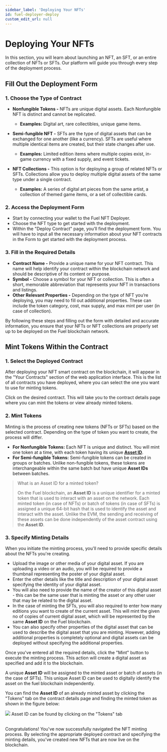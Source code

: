 ```yaml
---
sidebar_label: 'Deploying Your NFTs'
id: fuel-deployer-deploy
custom_edit_url: null
---
```

# Deploying Your NFTs

In this section, you will learn about launching an NFT, an SFT, or an entire collection of NFTs or SFTs. Our platform will guide you through every step of the deployment process.

## Fill Out the Deployment Form

### 1. Choose the Type of Contract

* **Nonfungible Tokens -**
    NFTs are unique digital assets. Each Nonfungible NFT is distinct and cannot be replicated.

    - **Examples:** Digital art, rare collectibles, unique game items.

* **Semi-fungible NFT -**
    SFTs are the type of digital assets that can be exchanged for one another (like a currency). SFTs are useful where multiple identical items are created, but their state changes after use.

    - **Examples:** Limited edition items where multiple copies exist, in-game currency with a fixed supply, and event tickets.

* **NFT Collections -**
    This option is for deploying a group of related NFTs or SFTs. Collections allow you to deploy multiple digital assets of the same type under a single contract.

    - **Examples:** A series of digital art pieces from the same artist, a collection of themed game items, or a set of collectible cards.


### 2. Access the Deployment Form
* Start by connecting your wallet to the Fuel NFT Deployer.
* Choose the NFT type to get started with the deployment.
* Within the "Deploy Contract" page, you’ll find the deployment form. You will have to input all the necessary information about your NFT contracts in the Form to get started with the deployment process.

### 3. Fill in the Required Details
* **Contract Name -**
    Provide a unique name for your NFT contract. This name will help identify your contract within the blockchain network and should be descriptive of its content or purpose.
* **Symbol -**
    Choose a symbol for your NFT or collection. This is often a short, memorable abbreviation that represents your NFT in transactions and listings.
* **Other Relevant Properties -**
    Depending on the type of NFT you’re deploying, you may need to fill out additional properties. These can include the token category, cost, max supply, and max mint per user (in case of collection).


By following these steps and filling out the form with detailed and accurate information, you ensure that your NFTs or NFT collections are properly set up to be deployed on the Fuel blockchain network.

## Mint Tokens Within the Contract

### 1. Select the Deployed Contract
After deploying your NFT smart contract on the blockchain, it will appear in the "Your Contracts" section of the web application interface. This is the list of all contracts you have deployed, where you can select the one you want to use for minting tokens.

Click on the desired contract. This will take you to the contract details page where you can mint the tokens or view already minted tokens.

### 2. Mint Tokens
Minting is the process of creating new tokens (NFTs or SFTs) based on the selected contract. Depending on the type of token you want to create, the process will differ.

* **For Nonfungible Tokens:** Each NFT is unique and distinct. You will mint one token at a time, with each token having its unique **[Asset ID](https://docs.fuel.network/docs/intro/glossary/#assetid)**.
* **For Semi-fungible Tokens:** Semi-fungible tokens can be created in groups or batches. Unlike non-fungible tokens, these tokens are interchangeable within the same batch but have unique **Asset IDs** between batches.

>What is an Asset ID for a minted token?
>
> On the Fuel blockchain, an **Asset ID** is a unique identifier for a minted token that is used to interact with an asset on the network. Each minted token (in case of NFTs) or batch of tokens (in case of SFTs) is assigned a unique 64-bit hash that is used to identify the asset and interact with the asset. Unlike the EVM, the sending and receiving of these assets can be done independently of the asset contract using the **Asset ID**.

### 3. Specify Minting Details
When you initiate the minting process, you'll need to provide specific details about the NFTs you're creating.

* Upload the image or other media of your digital asset. If you are uploading a video or an audio, you will be required to provide a thumbnail representing the poster of your digital asset.
* Enter the other details like the title and description of your digital asset specifying the identity of your digital asset.
* You will also need to provide the name of the creator of this digital asset - this can be the same user that is minting the asset or any other user that may be related to the digital asset.
* In the case of minting the SFTs, you will also required to enter how many editions you want to create of the current asset. This will mint the given no of copies of current digital asset, which will be represented by the same **Asset ID** on the Fuel blockchain.
* You can also specify other properties of the digital asset that can be used to describe the digital asset that you are minting. However, adding additional properties is completely optional and digital assets can be deployed without specifying the additional properties.

Once you've entered all the required details, click the "Mint" button to execute the minting process. This action will create a digital asset as specified and add it to the blockchain.

A unique **Asset ID**  will be assigned to the minted asset or batch of assets (in the case of SFTs). This unique Asset ID can be used to digitally identify the asset on the fuel blockchain independently.

You can find the **Asset ID** of an already minted asset by clicking the "Tokens" tab on the contract details page and finding the minted token as shown in the figure below:

<div className="flex flex-col items-center">
    <img className="w-[80%]" src="/img/FUEL/deployer/deployer-1.png"/>
    <span className="font-bold text-[rgb(192,192,192)]">Asset ID can be found by clicking on the "Tokens" tab</span>
</div>
<br/>

Congratulations! You've now successfully navigated the NFT minting process. By selecting the appropriate deployed contract and specifying the minting details, you’ve created new NFTs that are now live on the blockchain.